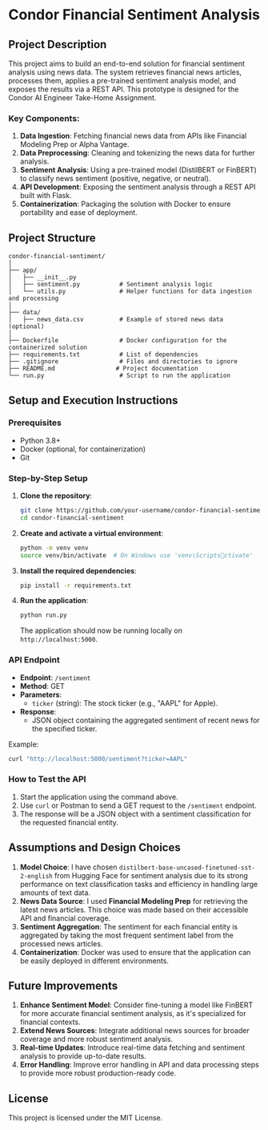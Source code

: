 
# Condor Financial Sentiment Analysis

## Project Description
This project aims to build an end-to-end solution for financial sentiment analysis using news data. The system retrieves financial news articles, processes them, applies a pre-trained sentiment analysis model, and exposes the results via a REST API. This prototype is designed for the Condor AI Engineer Take-Home Assignment.

### Key Components:
1. **Data Ingestion**: Fetching financial news data from APIs like Financial Modeling Prep or Alpha Vantage.
2. **Data Preprocessing**: Cleaning and tokenizing the news data for further analysis.
3. **Sentiment Analysis**: Using a pre-trained model (DistilBERT or FinBERT) to classify news sentiment (positive, negative, or neutral).
4. **API Development**: Exposing the sentiment analysis through a REST API built with Flask.
5. **Containerization**: Packaging the solution with Docker to ensure portability and ease of deployment.

## Project Structure
```
condor-financial-sentiment/
│
├── app/
│   ├── __init__.py
│   ├── sentiment.py           # Sentiment analysis logic
│   └── utils.py               # Helper functions for data ingestion and processing
│
├── data/
│   ├── news_data.csv          # Example of stored news data (optional)
│
├── Dockerfile                 # Docker configuration for the containerized solution
├── requirements.txt           # List of dependencies
├── .gitignore                 # Files and directories to ignore
├── README.md                 # Project documentation
└── run.py                     # Script to run the application
```

## Setup and Execution Instructions

### Prerequisites
- Python 3.8+
- Docker (optional, for containerization)
- Git

### Step-by-Step Setup

1. **Clone the repository**:
   ```bash
   git clone https://github.com/your-username/condor-financial-sentiment.git
   cd condor-financial-sentiment
   ```

2. **Create and activate a virtual environment**:
   ```bash
   python -m venv venv
   source venv/bin/activate  # On Windows use 'venv\Scriptsctivate'
   ```

3. **Install the required dependencies**:
   ```bash
   pip install -r requirements.txt
   ```

4. **Run the application**:
   ```bash
   python run.py
   ```
   The application should now be running locally on `http://localhost:5000`.

### API Endpoint

- **Endpoint**: `/sentiment`
- **Method**: GET
- **Parameters**: 
   - `ticker` (string): The stock ticker (e.g., "AAPL" for Apple).
- **Response**: 
   - JSON object containing the aggregated sentiment of recent news for the specified ticker.

Example:
```bash
curl "http://localhost:5000/sentiment?ticker=AAPL"
```

### How to Test the API

1. Start the application using the command above.
2. Use `curl` or Postman to send a GET request to the `/sentiment` endpoint.
3. The response will be a JSON object with a sentiment classification for the requested financial entity.

## Assumptions and Design Choices

1. **Model Choice**: I have chosen `distilbert-base-uncased-finetuned-sst-2-english` from Hugging Face for sentiment analysis due to its strong performance on text classification tasks and efficiency in handling large amounts of text data.
2. **News Data Source**: I used **Financial Modeling Prep** for retrieving the latest news articles. This choice was made based on their accessible API and financial coverage.
3. **Sentiment Aggregation**: The sentiment for each financial entity is aggregated by taking the most frequent sentiment label from the processed news articles.
4. **Containerization**: Docker was used to ensure that the application can be easily deployed in different environments.

## Future Improvements

1. **Enhance Sentiment Model**: Consider fine-tuning a model like FinBERT for more accurate financial sentiment analysis, as it's specialized for financial contexts.
2. **Extend News Sources**: Integrate additional news sources for broader coverage and more robust sentiment analysis.
3. **Real-time Updates**: Introduce real-time data fetching and sentiment analysis to provide up-to-date results.
4. **Error Handling**: Improve error handling in API and data processing steps to provide more robust production-ready code.

## License
This project is licensed under the MIT License.

